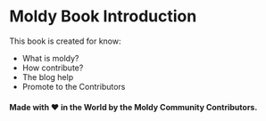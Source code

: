 # Moldy Book Introduction

This book is created for know:

- What is moldy?
- How contribute?
- The blog help
- Promote to the Contributors

#### Made with ❤️ in the World by the Moldy Community Contributors.
